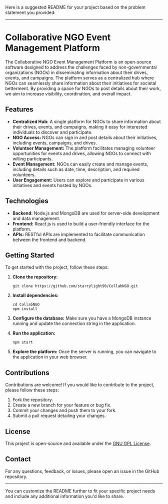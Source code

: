Here is a suggested README for your project based on the problem statement you provided:

---

# Collaborative NGO Event Management Platform

The Collaborative NGO Event Management Platform is an open-source software designed to address the challenges faced by non-governmental organizations (NGOs) in disseminating information about their drives, events, and campaigns. The platform serves as a centralized hub where NGOs can seamlessly share information about their initiatives for societal betterment. By providing a space for NGOs to post details about their work, we aim to increase visibility, coordination, and overall impact.

## Features

- **Centralized Hub:** A single platform for NGOs to share information about their drives, events, and campaigns, making it easy for interested individuals to discover and participate.
- **NGO Access:** NGOs can sign in and post details about their initiatives, including events, campaigns, and drives.
- **Volunteer Management:** The platform facilitates managing volunteer opportunities for events and drives, allowing NGOs to connect with willing participants.
- **Event Management:** NGOs can easily create and manage events, including details such as date, time, description, and required volunteers.
- **User Engagement:** Users can explore and participate in various initiatives and events hosted by NGOs.

## Technologies

- **Backend:** Node.js and MongoDB are used for server-side development and data management.
- **Frontend:** React.js is used to build a user-friendly interface for the platform.
- **APIs:** RESTful APIs are implemented to facilitate communication between the frontend and backend.

## Getting Started

To get started with the project, follow these steps:

1. **Clone the repository:**
    ```shell
    git clone https://github.com/starrylight90/CollabNGO.git
    ```

2. **Install dependencies:**
    ```shell
    cd CollabNGO
    npm install
    ```

3. **Configure the database:**
    Make sure you have a MongoDB instance running and update the connection string in the application.

4. **Run the application:**
    ```shell
    npm start
    ```

5. **Explore the platform:**
    Once the server is running, you can navigate to the application in your web browser.

## Contributions

Contributions are welcome! If you would like to contribute to the project, please follow these steps:

1. Fork the repository.
2. Create a new branch for your feature or bug fix.
3. Commit your changes and push them to your fork.
4. Submit a pull request detailing your changes.

## License

This project is open-source and available under the [GNU GPL License](https://fsf.org/).

## Contact

For any questions, feedback, or issues, please open an issue in the GitHub repository.

---

You can customize the README further to fit your specific project needs and include any additional information you'd like to share.